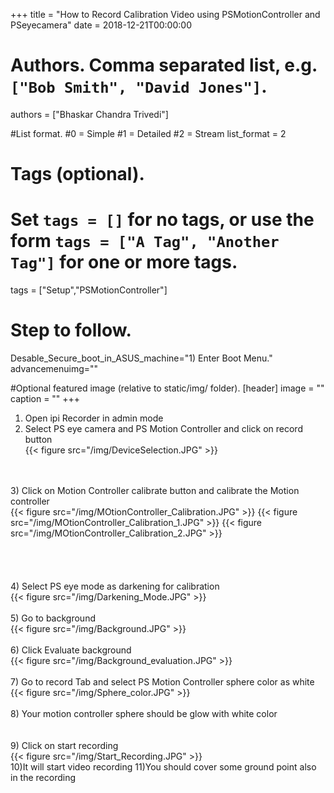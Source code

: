 +++
title = "How to Record Calibration Video using PSMotionController and PSeyecamera"
date = 2018-12-21T00:00:00

# Authors. Comma separated list, e.g. `["Bob Smith", "David Jones"]`.
authors = ["Bhaskar Chandra Trivedi"]

#List format.
#0 = Simple
#1 = Detailed
#2 = Stream
list_format = 2

# Tags (optional).
#   Set `tags = []` for no tags, or use the form `tags = ["A Tag", "Another Tag"]` for one or more tags.
tags = ["Setup","PSMotionController"]

# Step to follow.
Desable_Secure_boot_in_ASUS_machine="1) Enter Boot Menu."
advancemenuimg=""


#Optional featured image (relative to static/img/ folder).
[header] 
image = "" 
caption = "" 
+++
1) Open ipi Recorder in admin mode<br/>
2) Select PS eye camera and PS Motion Controller and click on record button<br/>
{{< figure src="/img/DeviceSelection.JPG"  >}}
<br/>
<br/>
3) Click on Motion Controller calibrate button and calibrate the Motion controller<br/>
{{< figure src="/img/MOtionController_Calibration.JPG"  >}}
{{< figure src="/img/MOtionController_Calibration_1.JPG"  >}}
{{< figure src="/img/MOtionController_Calibration_2.JPG"  >}}
<br/>
<br/>
<br/>
<br/>
<br/>
4) Select PS eye mode as darkening for calibration<br/>
{{< figure src="/img/Darkening_Mode.JPG"  >}}
<br/>
<br/>
5) Go to background<br/>
{{< figure src="/img/Background.JPG"  >}}
<br/>
<br/>
6) Click Evaluate background<br/>
{{< figure src="/img/Background_evaluation.JPG"  >}}
<br/>
<br/>
7) Go to record Tab and select PS Motion Controller sphere color as white<br/>
{{< figure src="/img/Sphere_color.JPG"  >}}
<br/>
<br/>
8) Your motion controller sphere should be glow with white color<br/>
<br/>
<br/>
9) Click on start recording<br/>
{{< figure src="/img/Start_Recording.JPG"  >}}
<br/>
10)It will start video recording
11)You should cover some ground point also in the recording<br/>
